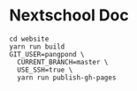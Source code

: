 # Nextschool Doc

```
cd website
yarn run build
GIT_USER=pangpond \
  CURRENT_BRANCH=master \
  USE_SSH=true \
  yarn run publish-gh-pages
```